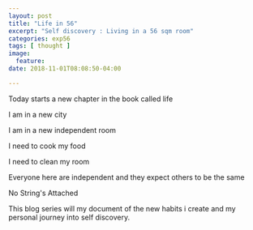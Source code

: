 ```yaml
---
layout: post
title: "Life in 56"
excerpt: "Self discovery : Living in a 56 sqm room"
categories: exp56
tags: [ thought ]
image:
  feature:
date: 2018-11-01T08:08:50-04:00

---
```


Today starts a new chapter in the book called life

I am in a new city

I am in a new independent room

I need to cook my food

I need to clean my room

Everyone here are independent and they expect others to be the same

No String's Attached

This blog series will my document of the new habits i create and my personal journey into self discovery.
